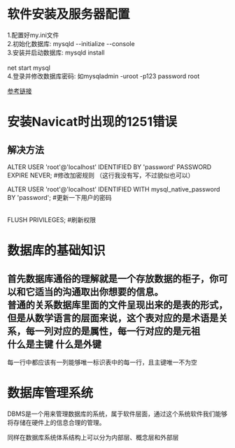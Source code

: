 软件安装及服务器配置
===
1.配置好my.ini文件<br>
2.初始化数据库:   mysqld --initialize --console<br>
3.安装并启动数据库: mysqld install<br>                 
                  net start mysql<br>
4.登录并修改数据库密码: 如mysqladmin -uroot -p123 password root<br>

[参考链接](http://www.runoob.com/mysql/mysql-install.html)<br>

安装Navicat时出现的1251错误
===
解决方法
---
ALTER USER 'root'@'localhost' IDENTIFIED BY 'password' PASSWORD EXPIRE NEVER; #修改加密规则 （这行我没有写，不过貌似也可以）<br>

ALTER USER 'root'@'localhost' IDENTIFIED WITH mysql_native_password BY 'password'; #更新一下用户的密码<br> 

FLUSH PRIVILEGES; #刷新权限<br>


数据库的基础知识
===
首先数据库通俗的理解就是一个存放数据的柜子，你可以和它适当的沟通取出你想要的信息。<br>
普通的关系数据库里面的文件呈现出来的是表的形式，但是从数学语言的层面来说，这个表对应的是术语是关系，每一列对应的是属性，每一行对应的是元祖<br>
什么是主键 什么是外键
---
每一行中都应该有一列能够唯一标识表中的每一行，且主键唯一不为空



数据库管理系统
===
DBMS是一个用来管理数据库的系统，属于软件层面，通过这个系统软件我们能够将存储在硬件上的信息合理的管理。<br>

同样在数据库系统体系结构上可以分为内部层、概念层和外部层
